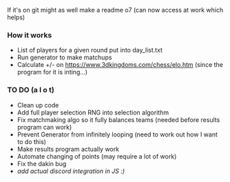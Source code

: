 If it's on git might as well make a readme o7 (can now access at work which helps)

### How it works
- List of players for a given round put into day_list.txt
- Run generator to make matchups
- Calculate +/- on https://www.3dkingdoms.com/chess/elo.htm (since the program for it is inting...)

### TO DO (a l o t)
- Clean up code
- Add full player selection RNG into selection algorithm
- Fix matchmaking algo so it fully balances teams (needed before results program can work)
- Prevent Generator from infinitely looping (need to work out how I want to do this)
- Make results program actually work
- Automate changing of points (may require a lot of work)
- Fix the dakin bug
- *add actual discord integration in JS :)*